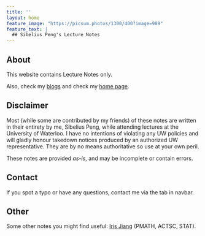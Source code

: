 ```yaml
---
title: ''
layout: home
feature_image: "https://picsum.photos/1300/400?image=989"
feature_text: |
  ## Sibelius Peng's Lecture Notes
---
```

## About

This website contains Lecture Notes only.

Also, check my [blogs](https://blog.sibeliusp.com) and check my [home page](https://www.sibeliusp.com).

## Disclaimer

Most (while some are contributed by my friends) of these notes are written in their entirety by me, Sibelius Peng, while attending lectures at the University of Waterloo. I have no intentions of violating any UW policies and will gladly honour takedown notices produced by an authorized UW representative. They are by no means authoritative so use at your own peril.

These notes are provided *as-is*, and may be incomplete or contain errors.


## Contact

If you spot a typo or have any questions, contact me via the tab in navbar.

## Other
Some other notes you might find useful: [Iris Jiang](http://www.iris-jiang.com/notes.html) (PMATH, ACTSC, STAT).
